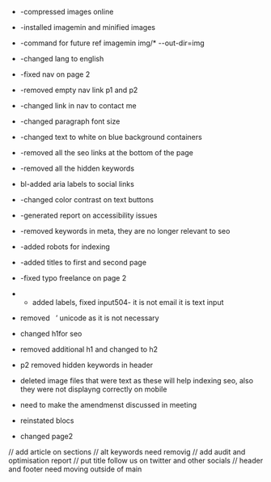 * -compressed images online
* -installed imagemin and minified images
* -command for future ref imagemin img/* --out-dir=img
* -changed lang to english
* -fixed nav on page 2
* -removed empty nav link p1 and p2
* -changed link in nav to contact me
* -changed paragraph font size
* -changed text to white on blue background containers
* -removed all the seo links at the bottom of the page
* -removed all the hidden keywords
* bl-added aria labels to social links
* -changed color contrast on text buttons
* -generated report on accessibility issues
* -removed keywords in meta, they are no longer relevant to seo
* -added robots for indexing
* -added titles to first and second page
* -fixed typo freelance on page 2
* - added labels, fixed input504- it is not email it is text input
* removed &nbsp; &rsquo; unicode as it is not necessary
* changed h1for seo
* removed additional h1 and changed to h2
* p2 removed hidden keywords in header
* deleted image files that were text as these will help indexing seo, also they were not displayng correctly on mobile

* need to make the amendmenst discussed in meeting
* reinstated blocs
* changed page2

// add article on sections
// alt keywords need removig
// add audit and optimisation report
// put title follow us on twitter and other socials
// header and footer need moving outside of main